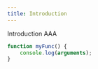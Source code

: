 ```yaml
---
title: Introduction
---
```


Introduction AAA

```javascript
function myFunc() {
    console.log(arguments);
}
```
